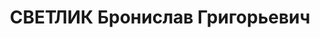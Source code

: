 ---
title: СВЕТЛИК Бронислав Григорьевич
description: "Род. в 1881, г. Минск, Белоруссия, поляк. Род занятий: до ареста начальник\
  \ вареньеварочного цеха Горийского консервного завода. \n  Осужден Тройкой при НКВД\
  \ ГССР 10.11.1937. Мера наказания: расстрел с конфискацией личного имущества. Дата\
  \ расстрела: 12.11.1937"
---